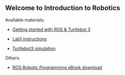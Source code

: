 ## Welcome to Introduction to Robotics

Available materials:

- [Getting started with ROS & Turtlebot 3](docs/getting_started.md)

- [Lab1 instructions](docs/lab1/README.md)

- [Turtlebot3 simulation](docs/turtlebot3_simulation.md)

Others:

- [ROS Robotic Programming eBook download](http://www.robotis.com/service/download.php?no=719)
